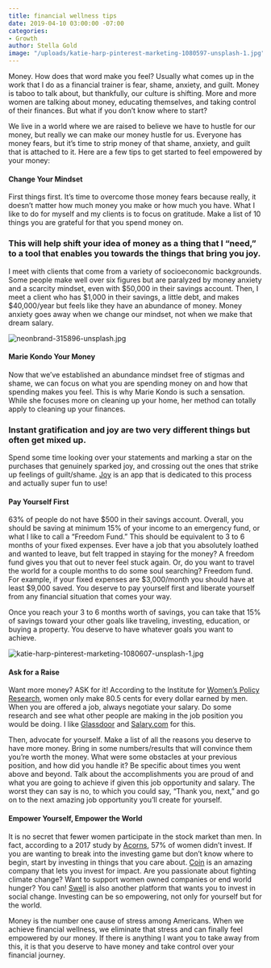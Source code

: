 ```yaml
---
title: financial wellness tips
date: 2019-04-10 03:00:00 -07:00
categories:
- Growth
author: Stella Gold
image: "/uploads/katie-harp-pinterest-marketing-1080597-unsplash-1.jpg"
---
```


Money. How does that word make you feel? Usually what comes up in the work that I do as a financial trainer is fear, shame, anxiety, and guilt. Money is taboo to talk about, but thankfully, our culture is shifting. More and more women are talking about money, educating themselves, and taking control of their finances. But what if you don’t know where to start? 

We live in a world where we are raised to believe we have to hustle for our money, but really we can make our money hustle for us. Everyone has money fears, but it’s time to strip money of that shame, anxiety, and guilt that is attached to it. Here are a few tips to get started to feel empowered by your money: 

#### Change Your Mindset 

First things first. It’s time to overcome those money fears because really, it doesn’t matter how much money you make or how much you have. What I like to do for myself and my clients is to focus on gratitude. Make a list of 10 things you are grateful for that you spend money on. 

### This will help shift your idea of money as a thing that I “need,” to a tool that enables you towards the things that bring you joy. 

I meet with clients that come from a variety of socioeconomic backgrounds. Some people make well over six figures but are paralyzed by money anxiety and a scarcity mindset, even with $50,000 in their savings account. Then, I meet a client who has $1,000 in their savings, a little debt, and makes $40,000/year but feels like they have an abundance of money. Money anxiety goes away when we change our mindset, not when we make that dream salary.

![neonbrand-315896-unsplash.jpg](/uploads/neonbrand-315896-unsplash.jpg)

#### Marie Kondo Your Money

Now that we’ve established an abundance mindset free of stigmas and shame, we can focus on what you are spending money on and how that spending makes you feel. This is why Marie Kondo is such a sensation. While she focuses more on cleaning up your home, her method can totally apply to cleaning up your finances. 

### Instant gratification and joy are two very different things but often get mixed up. 

Spend some time looking over your statements and marking a star on the purchases that genuinely sparked joy, and crossing out the ones that strike up feelings of guilt/shame. [Joy](https://www.findjoy.com/?gclid=EAIaIQobChMIwdCmwM-U4QIVKB-tBh2l6gOCEAAYASAAEgIOJPD_BwE) is an app that is dedicated to this process and actually super fun to use! 

#### Pay Yourself First

63% of people do not have $500 in their savings account. Overall, you should be saving at minimum 15% of your income to an emergency fund, or what I like to call a “Freedom Fund.” This should be equivalent to 3 to 6 months of your fixed expenses. Ever have a job that you absolutely loathed and wanted to leave, but felt trapped in staying for the money? A freedom fund gives you that out to never feel stuck again. Or, do you want to travel the world for a couple months to do some soul searching? Freedom fund. For example, if your fixed expenses are $3,000/month you should have at least $9,000 saved. You deserve to pay yourself first and liberate yourself from any financial situation that comes your way. 

Once you reach your 3 to 6 months worth of savings, you can take that 15% of savings toward your other goals like traveling, investing, education, or buying a property. You deserve to have whatever goals you want to achieve.

![katie-harp-pinterest-marketing-1080607-unsplash-1.jpg](/uploads/katie-harp-pinterest-marketing-1080607-unsplash-1.jpg)

#### Ask for a Raise

Want more money? ASK for it! According to the Institute for [Women’s Policy Research](https://iwpr.org/issue/employment-education-economic-change/pay-equity-discrimination/), women only make 80.5 cents for every dollar earned by men. When you are offered a job, always negotiate your salary. Do some research and see what other people are making in the job position you would be doing. I like [Glassdoor](https://www.glassdoor.com/index.htm) and [Salary.com](https://www.salary.com/) for this. 

Then, advocate for yourself. Make a list of all the reasons you deserve to have more money. Bring in some numbers/results that will convince them you’re worth the money. What were some obstacles at your previous position, and how did you handle it? Be specific about times you went above and beyond. Talk about the accomplishments you are proud of and what you are going to achieve if given this job opportunity and salary. The worst they can say is no, to which you could say, “Thank you, next,” and go on to the next amazing job opportunity you’ll create for yourself. 

#### Empower Yourself, Empower the World

It is no secret that fewer women participate in the stock market than men. In fact, according to a 2017 study by [Acorns](https://sqy7rm.media.zestyio.com/EqualPayDay.pdf), 57% of women didn’t invest. If you are wanting to break into the investing game but don’t know where to begin, start by investing in things that you care about. [Coin](https://www.investwithcoin.com/) is an amazing company that lets you invest for impact. Are you passionate about fighting climate change? Want to support women owned companies or end world hunger? You can! [Swell](https://www.swellinvesting.com/homepage) is also another platform that wants you to invest in social change. Investing can be so empowering, not only for yourself but for the world.

Money is the number one cause of stress among Americans. When we achieve financial wellness, we eliminate that stress and can finally feel empowered by our money. If there is anything I want you to take away from this, it is that you deserve to have money and take control over your financial journey.